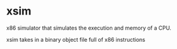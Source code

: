 # xsim
x86 simulator that simulates the execution and memory of a CPU.

xsim takes in a binary object file full of x86 instructions
